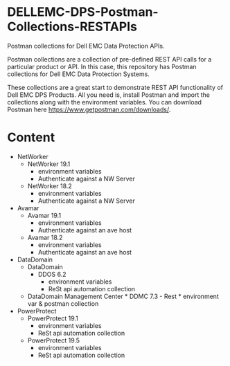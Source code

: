 # DELLEMC-DPS-Postman-Collections-RESTAPIs
Postman collections for Dell EMC Data Protection APIs.

Postman collections are a collection of pre-defined REST API calls for a particular product or API. In this case, this repository has Postman collections for Dell EMC Data Protection Systems.

These collections are a great start to demonstrate REST API functionality of Dell EMC DPS Products.
All you need is, install Postman and import the collections along with the environment variables. You can download Postman here https://www.getpostman.com/downloads/.  
# Content
* NetWorker  
  * NetWorker 19.1  
    * environment variables
    * Authenticate against a NW Server
  * NetWorker 18.2  
    * environment variables
    * Authenticate against a NW Server  
* Avamar  
  * Avamar 19.1
    * environment variables
    * Authenticate against an ave host  
  * Avamar 18.2
    * environment variables
    * Authenticate against an ave host  
* DataDomain
  * DataDomain
    * DDOS 6.2
        * environment variables
        * ReSt api automation collection
  * DataDomain Management Center
  		 * DDMC 7.3 - Rest
  		 	* environment var & postman collection  
* PowerProtect
    * PowerProtect 19.1
      * environment variables
      * ReSt api automation collection
    * PowerProtect 19.5
      * environment variables
      * ReSt api automation collection
